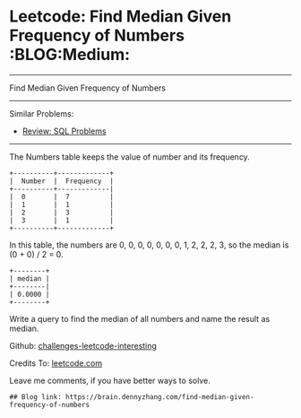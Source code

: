 # Leetcode: Find Median Given Frequency of Numbers     :BLOG:Medium:


---

Find Median Given Frequency of Numbers  

---

Similar Problems:  
-   [Review: SQL Problems](https://brain.dennyzhang.com/review-sql)

---

The Numbers table keeps the value of number and its frequency.  

    +----------+-------------+
    |  Number  |  Frequency  |
    +----------+-------------|
    |  0       |  7          |
    |  1       |  1          |
    |  2       |  3          |
    |  3       |  1          |
    +----------+-------------+

In this table, the numbers are 0, 0, 0, 0, 0, 0, 0, 1, 2, 2, 2, 3, so the median is (0 + 0) / 2 = 0.  

    +--------+
    | median |
    +--------|
    | 0.0000 |
    +--------+

Write a query to find the median of all numbers and name the result as median.  

Github: [challenges-leetcode-interesting](https://github.com/DennyZhang/challenges-leetcode-interesting/tree/master/find-median-given-frequency-of-numbers)  

Credits To: [leetcode.com](https://leetcode.com/problems/find-median-given-frequency-of-numbers/description/)  

Leave me comments, if you have better ways to solve.  

    ## Blog link: https://brain.dennyzhang.com/find-median-given-frequency-of-numbers